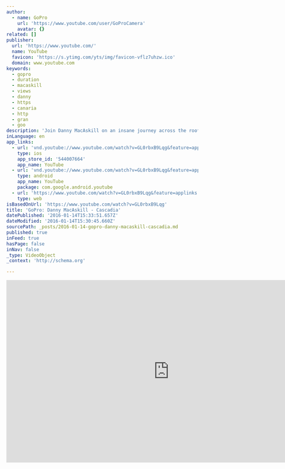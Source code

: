 ```yaml
---
author:
  - name: GoPro
    url: 'https://www.youtube.com/user/GoProCamera'
    avatar: {}
related: []
publisher:
  url: 'https://www.youtube.com/'
  name: YouTube
  favicon: 'https://s.ytimg.com/yts/img/favicon-vflz7uhzw.ico'
  domain: www.youtube.com
keywords:
  - gopro
  - duration
  - macaskill
  - views
  - danny
  - https
  - canaria
  - http
  - gran
  - goo
description: 'Join Danny MacAskill on an insane journey across the rooftops of Gran Canaria. Mixing vertigo-inducing lines and killer POV-footage, "Cascadia" delivers some incredible riding. In collaboration with Mount Creative http://www.mountcreative.com/ and Vision Ramps http://visionramps.co.uk/ A Special Thanks to the wonderful people of Gran Canaria who opened their homes to us and helped make this project a reality.'
inLanguage: en
app_links:
  - url: 'vnd.youtube://www.youtube.com/watch?v=GL0rbxB9Lqg&feature=applinks'
    type: ios
    app_store_id: '544007664'
    app_name: YouTube
  - url: 'vnd.youtube://www.youtube.com/watch?v=GL0rbxB9Lqg&feature=applinks'
    type: android
    app_name: YouTube
    package: com.google.android.youtube
  - url: 'https://www.youtube.com/watch?v=GL0rbxB9Lqg&feature=applinks'
    type: web
isBasedOnUrl: 'https://www.youtube.com/watch?v=GL0rbxB9Lqg'
title: 'GoPro: Danny MacAskill - Cascadia'
datePublished: '2016-01-14T15:33:51.657Z'
dateModified: '2016-01-14T15:30:45.660Z'
sourcePath: _posts/2016-01-14-gopro-danny-macaskill-cascadia.md
published: true
inFeed: true
hasPage: false
inNav: false
_type: VideoObject
_context: 'http://schema.org'

---
```

<iframe src="https://cdn.embedly.com/widgets/media.html?src=https%3A%2F%2Fwww.youtube.com%2Fembed%2FGL0rbxB9Lqg%3Ffeature%3Doembed&amp;url=https%3A%2F%2Fwww.youtube.com%2Fwatch%3Fv%3DGL0rbxB9Lqg&amp;image=https%3A%2F%2Fi.ytimg.com%2Fvi%2FGL0rbxB9Lqg%2Fhqdefault.jpg&amp;key=b7d04c9b404c499eba89ee7072e1c4f7&amp;type=text%2Fhtml&amp;schema=youtube" width="854" height="480" scrolling="no" frameborder="0" allowfullscreen="allowfullscreen" style=""></iframe>